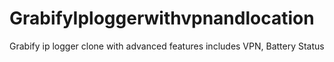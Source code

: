 # GrabifyIploggerwithvpnandlocation
Grabify ip logger clone with advanced features includes VPN, Battery Status
